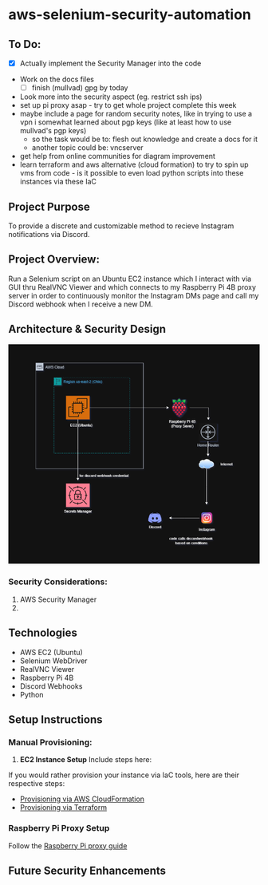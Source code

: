 # aws-selenium-security-automation

## To Do:
- [x] Actually implement the Security Manager into the code
- Work on the docs files
    - [ ] finish (mullvad) gpg by today
- Look more into the security aspect (eg. restrict ssh ips)
- set up pi proxy asap - try to get whole project complete this week
- maybe include a page for random security notes, like in trying to use a vpn i somewhat learned about pgp keys (like at least how to use mullvad's pgp keys)
    - so the task would be to: flesh out knowledge and create a docs for it
    - another topic could be: vncserver
- get help from online communities for diagram improvement
- learn terraform and aws alternative (cloud formation) to try to spin up vms from code - is it possible to even load python scripts into these instances via these IaC

## Project Purpose
To provide a discrete and customizable method to recieve Instagram notifications via Discord.

## Project Overview:
Run a Selenium script on an Ubuntu EC2 instance which I interact with via GUI thru RealVNC Viewer and which connects to my Raspberry Pi 4B proxy server in order to continuously monitor the Instagram DMs page and call my Discord webhook when I receive a new DM.

## Architecture & Security Design
![Architecture Diagram](resources/readme-architecture-design.png)

### Security Considerations:
1. AWS Security Manager
2. 

## Technologies
- AWS EC2 (Ubuntu)
- Selenium WebDriver
- RealVNC Viewer
- Raspberry Pi 4B
- Discord Webhooks
- Python


## Setup Instructions

### Manual Provisioning:
1. **EC2 Instance Setup**
Include steps here:

If you would rather provision your instance via IaC tools, here are their respective steps:
- [Provisioning via AWS CloudFormation](docs/aws_cloudformation.md)
- [Provisioning via Terraform](docs/terraform.md)

### Raspberry Pi Proxy Setup
Follow the [Raspberry Pi proxy guide](docs/raspberry-pi-proxy.md)



## Future Security Enhancements